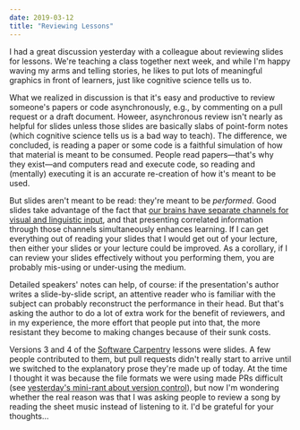 ```yaml
---
date: 2019-03-12
title: "Reviewing Lessons"
---
```


I had a great discussion yesterday with a colleague about reviewing slides for lessons.
We're teaching a class together next week,
and while I'm happy waving my arms and telling stories,
he likes to put lots of meaningful graphics in front of learners,
just like cognitive science tells us to.

What we realized in discussion is that
it's easy and productive to review someone's papers or code asynchronously,
e.g.,
by commenting on a pull request or a draft document.
Howeer,
asynchronous review isn't nearly as helpful for slides
unless those slides are basically slabs of point-form notes
(which cognitive science tells us is a bad way to teach).
The difference,
we concluded,
is reading a paper or some code is a faithful simulation of how that material is meant to be consumed.
People read papers—that's why they exist—and computers read and execute code,
so reading and (mentally) executing it is an accurate re-creation of how it's meant to be used.

But slides aren't meant to be read:
they're meant to be *performed*.
Good slides take advantage of the fact that
[our brains have separate channels for visual and linguistic input](http://teachtogether.tech/en/load/#s:load-split-attention),
and that presenting correlated information through those channels simultaneously enhances learning.
If I can get everything out of reading your slides that I would get out of your lecture,
then either your slides or your lecture could be improved.
As a corollary,
if I can review your slides effectively without you performing them,
you are probably mis-using or under-using the medium.

Detailed speakers' notes can help, of course:
if the presentation's author writes a slide-by-slide script,
an attentive reader who is familiar with the subject
can probably reconstruct the performance in their head.
But that's asking the author to do a lot of extra work for the benefit of reviewers,
and in my experience,
the more effort that people put into that,
the more resistant they become to making changes
because of their sunk costs.

Versions 3 and 4 of the [Software Carpentry](http://software-carpentry.org) lessons were slides.
A few people contributed to them,
but pull requests didn't really start to arrive until we switched to the explanatory prose
they're made up of today.
At the time I thought it was because the file formats we were using made PRs difficult
(see [yesterday's mini-rant about version control](@root/2019/03/10/the-tool-i-want/)),
but now I'm wondering whether the real reason was that
I was asking people to review a song by reading the sheet music
instead of listening to it.
I'd be grateful for your thoughts…
